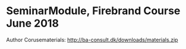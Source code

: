 # SeminarModule, Firebrand Course June 2018

Author Corusematerials: http://ba-consult.dk/downloads/materials.zip
